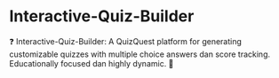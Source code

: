 # Interactive-Quiz-Builder
❓ Interactive-Quiz-Builder: A QuizQuest platform for generating customizable quizzes with multiple choice answers dan score tracking. Educationally focused dan highly dynamic. 📝
